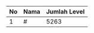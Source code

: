 | No | Nama            | Jumlah Level |
|----|-----------------|--------------|
| 1  | #    |    5263        |
